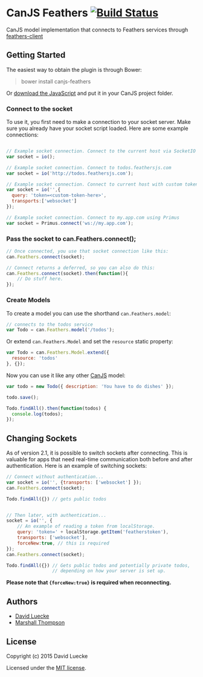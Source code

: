 # CanJS Feathers [![Build Status](https://travis-ci.org/feathersjs/canjs-feathers.png?branch=master)](https://travis-ci.org/feathersjs/canjs-feathers)

CanJS model implementation that connects to Feathers services through [feathers-client](https://github.com/feathersjs/feathers-client)

## Getting Started

The easiest way to obtain the plugin is through Bower:

> bower install canjs-feathers

Or [download the JavaScript](/feathersjs/feathers-websocket-client/archive/master.zip) and put it in your CanJS project folder.

### Connect to the socket

To use it, you first need to make a connection to your socket server.  Make sure you already have your socket script loaded.  Here are some example connections:

```js

// Example socket connection. Connect to the current host via SocketIO
var socket = io();

// Example socket connection. Connect to todos.feathersjs.com
var socket = io('http://todos.feathersjs.com');

// Example socket connection. Connect to current host with custom token auth and transports.
var socket = io('',{
  query: 'token=<custom-token-here>',
  transports:['websocket']
});

// Example socket connection. Connect to my.app.com using Primus
var socket = Primus.connect('ws://my.app.com');
```

### Pass the socket to can.Feathers.connect();

```js
// Once connected, you use that socket connection like this:
can.Feathers.connect(socket);

// Connect returns a deferred, so you can also do this:
can.Feathers.connect(socket).then(function(){
    // Do stuff here.
});
```


### Create Models
To create a model you can use the shorthand `can.Feathers.model`:

```js
// connects to the todos service
var Todo = can.Feathers.model('/todos');
```

Or extend `can.Feathers.Model` and set the `resource` static property:

```js
var Todo = can.Feathers.Model.extend({
  resource: 'todos'
}, {});
```

Now you can use it like any other [CanJS](http://canjs.com/docs/can.Model.html) model:

```js
var todo = new Todo({ description: 'You have to do dishes' });

todo.save();

Todo.findAll().then(function(todos) {
  console.log(todos);
});
```

## Changing Sockets
As of version 2.1, it is possible to switch sockets after connecting.  This is valuable for apps that need real-time communication both before and after authentication.  Here is an example of switching sockets:

```js
// Connect without authentication...
var socket = io('', {transports: ['websocket'] });
can.Feathers.connect(socket);

Todo.findAll({}) // gets public todos


// Then later, with authentication...
socket = io('', {
    // An example of reading a token from localStorage.
    query: 'token=' + localStorage.getItem('featherstoken'),
    transports: ['websocket'],
    forceNew:true, // this is required
});
can.Feathers.connect(socket);

Todo.findAll({}) // Gets public todos and potentially private todos,
                 // depending on how your server is set up.
```

**Please note that `{forceNew:true}` is required when reconnecting.**


## Authors

- [David Luecke](https://github.com/daffl)
- [Marshall Thompson](https://github.com/marshallswain)

## License

Copyright (c) 2015 David Luecke

Licensed under the [MIT license](LICENSE).
